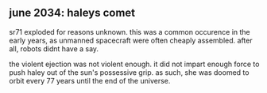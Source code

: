 ## june 2034: haleys comet

sr71 exploded for reasons unknown. this was a common occurence in the early years, as unmanned spacecraft were often cheaply assembled. after all, robots didnt have a say.

the violent ejection was not violent enough. it did not impart enough force to push haley out of the sun's possessive grip. as such, she was doomed to orbit every 77 years until the end of the universe. 